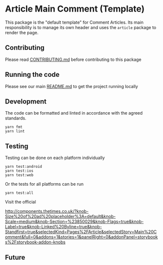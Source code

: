 # Article Main Comment (Template)

This package is the "default template" for Comment Articles. Its main responsibility is to manage its own header and uses the `article` package to render the page.

## Contributing

Please read [CONTRIBUTING.md](./CONTRIBUTING.md) before contributing to this
package

## Running the code

Please see our main [README.md](../README.md) to get the project running locally

## Development

The code can be formatted and linted in accordance with the agreed standards.

```
yarn fmt
yarn lint
```

## Testing

Testing can be done on each platform individually

```
yarn test:android
yarn test:ios
yarn test:web
```

Or the tests for all platforms can be run

```
yarn test:all
```

Visit the official

http://components.thetimes.co.uk/?knob-Size%20of%20ad%20placeholder%3A=default&knob-Scale=medium&knob-Section=%23850029&knob-Flags=true&knob-Label=true&knob-Linked%20Byline=true&knob-Standfirst=true&selectedKind=Pages%2FArticle&selectedStory=Main%20Comment&full=0&addons=1&stories=1&panelRight=0&addonPanel=storybooks%2Fstorybook-addon-knobs

## Future
